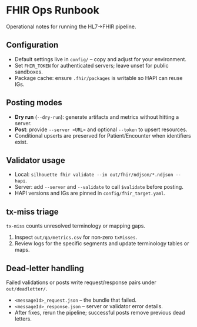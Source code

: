 # FHIR Ops Runbook

Operational notes for running the HL7→FHIR pipeline.

## Configuration

* Default settings live in `config/` – copy and adjust for your environment.
* Set `FHIR_TOKEN` for authenticated servers; leave unset for public sandboxes.
* Package cache: ensure `.fhir/packages` is writable so HAPI can reuse IGs.

## Posting modes

* **Dry run** (`--dry-run`): generate artifacts and metrics without hitting a server.
* **Post**: provide `--server <URL>` and optional `--token` to upsert resources.
* Conditional upserts are preserved for Patient/Encounter when identifiers exist.

## Validator usage

* Local: `silhouette fhir validate --in out/fhir/ndjson/*.ndjson --hapi`.
* Server: add `--server` and `--validate` to call `$validate` before posting.
* HAPI versions and IGs are pinned in `config/fhir_target.yaml`.

## tx-miss triage

`tx-miss` counts unresolved terminology or mapping gaps.

1. Inspect `out/qa/metrics.csv` for non‑zero `txMisses`.
2. Review logs for the specific segments and update terminology tables or maps.

## Dead-letter handling

Failed validations or posts write request/response pairs under `out/deadletter/`.

* `<messageId>_request.json` – the bundle that failed.
* `<messageId>_response.json` – server or validator error details.
* After fixes, rerun the pipeline; successful posts remove previous dead letters.


